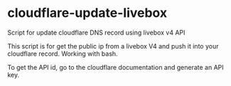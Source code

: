 # cloudflare-update-livebox
Script for update cloudflare DNS record using livebox v4 API

This script is for get the public ip from a livebox V4 and push it into your cloudflare record.
Working with bash.

To get the API id, go to the cloudflare documentation and generate an API key.
